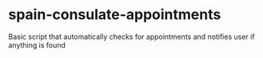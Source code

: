 # spain-consulate-appointments
Basic script that automatically checks for appointments and notifies user if anything is found
